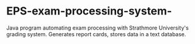 # EPS-exam-processing-system-
Java program automating exam processing with Strathmore University's grading system. Generates report cards, stores data in a text database.
